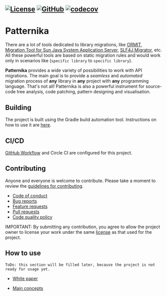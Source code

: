 [![License](https://img.shields.io/badge/license-MIT-green.svg)](LICENSE)
[![GitHub](https://github.com/patternika/patternika/workflows/Java%20CI%20with%20Gradle/badge.svg)](
  https://github.com/patternika/patternika/actions?query=workflow%3A%22Java+CI+with+Gradle%22)
[![codecov](https://codecov.io/gh/silverCase/patternika/branch/main/graph/badge.svg?token=NL1B02OXYX)](https://codecov.io/gh/silverCase/patternika)
---

# Patternika
There are a lot of tools dedicated to library migrations, like 
[ORMIT](https://renaps.com/en/products/ormit-java), 
[Migration Tool for Sun Java System Application Server](https://docs.oracle.com/cd/E19830-01/819-4725/6n6rv9st3/index.html), 
[SLF4J Migrator](http://www.slf4j.org/migrator.html), etc. All these powerful 
tools are based on static migration rules and would work only in scenarios like 
(`specific library` to `specific library`).

**Patternika** provides a wide variety of possibilities to work with API migrations.
The main goal is to provide a _seamless_ and _automated_ migration process of **any** library 
in **any** project with **any** programming language.
That's not all! Patternika is also a powerful instrument for source-code tree analysis, code patching, 
pattern designing and visualisation. 

## Building

The project is built using the Gradle build automation tool.
Instructions on how to use it are [here](docs/GRADLE.md).

## CI/CD

[GitHub Workflow](
https://github.com/patternika/patternika/actions?query=workflow%3A%22Java+CI+with+Gradle%22) 
and Circle CI are configured for this project.

## Contributing

Anyone and everyone is welcome to contribute. Please take a moment to
review the [guidelines for contributing](docs/CONTRIBUTING.md).

* [Code of conduct](docs/CODE_OF_CONDUCT.md)
* [Bug reports](docs/CONTRIBUTING.md#bug-reports)
* [Feature requests](docs/CONTRIBUTING.md#feature-suggestions)
* [Pull requests](docs/CONTRIBUTING.md#pull-requests)
* [Code quality policy](docs/CODE_QUALITY.md)

IMPORTANT: By submitting any contribution, you agree to allow the project owner to
license your work under the same [license](LICENSE) as that used for the project.

## How to use

`ToDo: this section will be filled later, because the project is not ready for usage yet.`

* [White paper]()

* [Main concepts](docs/DESCRIPTION.md)
